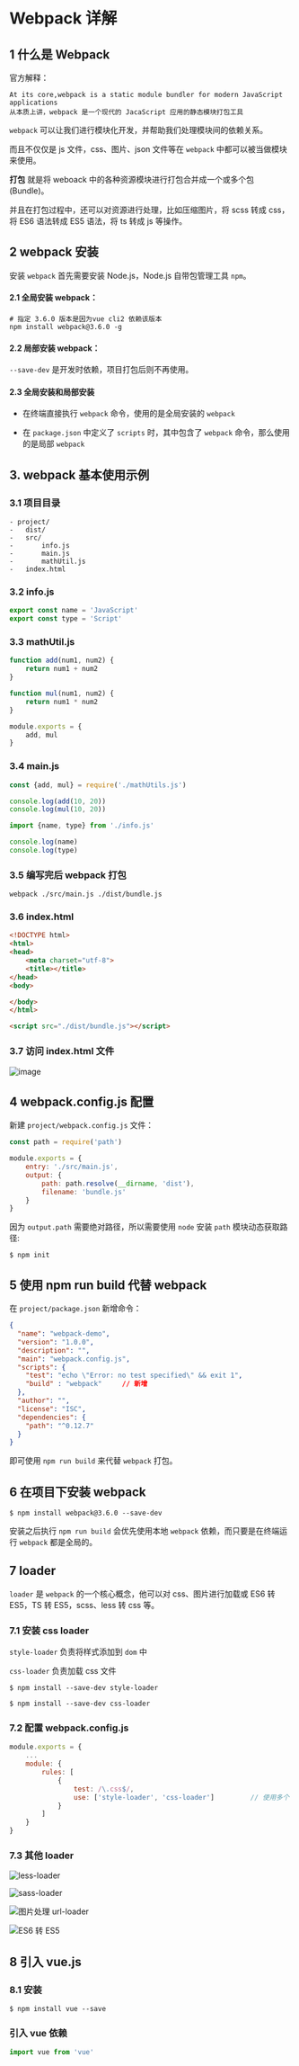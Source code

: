 # Webpack 详解

## 1 什么是 Webpack

官方解释：

```
At its core,webpack is a static module bundler for modern JavaScript applications
从本质上讲，webpack 是一个现代的 JacaScript 应用的静态模块打包工具
```

`webpack` 可以让我们进行模块化开发，并帮助我们处理模块间的依赖关系。

而且不仅仅是 js 文件，css、图片、json 文件等在 `webpack` 中都可以被当做模块来使用。

**打包** 就是将 weboack 中的各种资源模块进行打包合并成一个或多个包(Bundle)。

并且在打包过程中，还可以对资源进行处理，比如压缩图片，将 scss 转成 css，将 ES6 语法转成 ES5 语法，将 ts 转成 js 等操作。

## 2 webpack 安装

安装 `webpack` 首先需要安装 Node.js，Node.js 自带包管理工具 `npm`。

#### 2.1 全局安装 webpack：

```shell
# 指定 3.6.0 版本是因为vue cli2 依赖该版本
npm install webpack@3.6.0 -g
```

#### 2.2 局部安装 webpack：

`--save-dev` 是开发时依赖，项目打包后则不再使用。

#### 2.3 全局安装和局部安装

+ 在终端直接执行 `webpack` 命令，使用的是全局安装的 `webpack`

+ 在 `package.json` 中定义了 `scripts` 时，其中包含了 `webpack` 命令，那么使用的是局部 `webpack`

## 3. webpack 基本使用示例

### 3.1 项目目录

```
- project/
-   dist/
-   src/
-       info.js
-       main.js
-       mathUtil.js
-   index.html
```

### 3.2 info.js

```js
export const name = 'JavaScript'
export const type = 'Script'
```

### 3.3 mathUtil.js

```js
function add(num1, num2) {
	return num1 + num2
}

function mul(num1, num2) {
	return num1 * num2
}

module.exports = {
	add, mul
}
```

### 3.4 main.js

```js
const {add, mul} = require('./mathUtils.js')

console.log(add(10, 20))
console.log(mul(10, 20))

import {name, type} from './info.js'

console.log(name)
console.log(type)
```

### 3.5 编写完后 webpack 打包

```shell
webpack ./src/main.js ./dist/bundle.js
```

### 3.6 index.html

```html
<!DOCTYPE html>
<html>
<head>
	<meta charset="utf-8">
	<title></title>
</head>
<body>

</body>
</html>

<script src="./dist/bundle.js"></script>
```

### 3.7 访问 index.html 文件

![image](https://github.com/TomatoZ7/notes-of-tz/blob/master/front/images/webpack.png)

## 4 webpack.config.js 配置

新建 `project/webpack.config.js` 文件：

```js
const path = require('path')

module.exports = {
    entry: './src/main.js',
    output: {
        path: path.resolve(__dirname, 'dist'),
        filename: 'bundle.js'
    }
}
```

因为 `output.path` 需要绝对路径，所以需要使用 `node` 安装 `path` 模块动态获取路径:

```shell
$ npm init
```

## 5 使用 npm run build 代替 webpack

在 `project/package.json` 新增命令：

```json
{
  "name": "webpack-demo",
  "version": "1.0.0",
  "description": "",
  "main": "webpack.config.js",
  "scripts": {
    "test": "echo \"Error: no test specified\" && exit 1",
    "build" : "webpack"     // 新增
  },
  "author": "",
  "license": "ISC",
  "dependencies": {
    "path": "^0.12.7"
  }
}
```

即可使用 `npm run build` 来代替 `webpack` 打包。

## 6 在项目下安装 webpack

```shell
$ npm install webpack@3.6.0 --save-dev
```

安装之后执行 `npm run build` 会优先使用本地 `webpack` 依赖，而只要是在终端运行 `webpack` 都是全局的。

## 7 loader

`loader` 是 `webpack` 的一个核心概念，他可以对 css、图片进行加载或 ES6 转 ES5，TS 转 ES5，scss、less 转 css 等。

### 7.1 安装 css loader

`style-loader` 负责将样式添加到 `dom` 中

`css-loader` 负责加载 css 文件

```shell
$ npm install --save-dev style-loader

$ npm install --save-dev css-loader
```

### 7.2 配置 webpack.config.js

```js
module.exports = {
    ...
    module: {
        rules: [
            {
                test: /\.css$/,
                use: ['style-loader', 'css-loader']         // 使用多个 loader 时从右向左读
            }
        ]
    }
}
```

### 7.3 其他 loader

![less-loader](https://www.webpackjs.com/loaders/less-loader/)

![sass-loader](https://www.webpackjs.com/loaders/sass-loader/)

![图片处理 url-loader](https://www.webpackjs.com/loaders/url-loader/)

![ES6 转 ES5](https://www.webpackjs.com/loaders/babel-loader/)

## 8 引入 vue.js

### 8.1 安装

```shell
$ npm install vue --save
```

### 引入 vue 依赖

```js
import vue from 'vue'
```